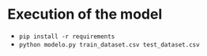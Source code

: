 # Execution of the model

- `pip install -r requirements`
- `python modelo.py train_dataset.csv test_dataset.csv`
